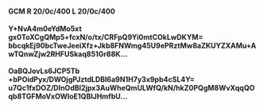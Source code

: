 #### GCM R 20/0c/400 L 20/0c/400
**Y+NvA4m0eYdMo5xt**<br/>**gx0ToXCgQMp5+fcxN/o/tx/CRFpQ9Yi0mtCOkLwDKYM=**<br/>**bbcqkEj90bcTweJeeiXfz+Jkb8FNWmg45U9ePRztMw8aZKUYZXAMu+AwTQnwZjw2RHFUSkaq851Gr88K...**<br/><br/>
**OaBQJovLs6JCP5Tb**<br/>**+bPOidPyx/DWOjgPJztdLDBl6a9N1H7y3x9pb4cSL4Y=**<br/>**u7Qc1fxDOZ/DInOdBI2jpx3AuWheQmULWfQ/kN/hkZ0PQgM8WvXqqQOqb8TGFMoVxOWIoE1QBlJHmfbU...**
